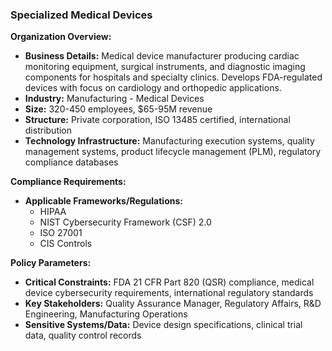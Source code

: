 ### Specialized Medical Devices

**Organization Overview:**
* **Business Details:** Medical device manufacturer producing cardiac monitoring equipment, surgical instruments, and diagnostic imaging components for hospitals and specialty clinics. Develops FDA-regulated devices with focus on cardiology and orthopedic applications.
* **Industry:** Manufacturing - Medical Devices
* **Size:** 320-450 employees, $65-95M revenue
* **Structure:** Private corporation, ISO 13485 certified, international distribution
* **Technology Infrastructure:** Manufacturing execution systems, quality management systems, product lifecycle management (PLM), regulatory compliance databases

**Compliance Requirements:**
* **Applicable Frameworks/Regulations:**
    * HIPAA
    * NIST Cybersecurity Framework (CSF) 2.0
    * ISO 27001
    * CIS Controls

**Policy Parameters:**
* **Critical Constraints:** FDA 21 CFR Part 820 (QSR) compliance, medical device cybersecurity requirements, international regulatory standards
* **Key Stakeholders:** Quality Assurance Manager, Regulatory Affairs, R&D Engineering, Manufacturing Operations
* **Sensitive Systems/Data:** Device design specifications, clinical trial data, quality control records